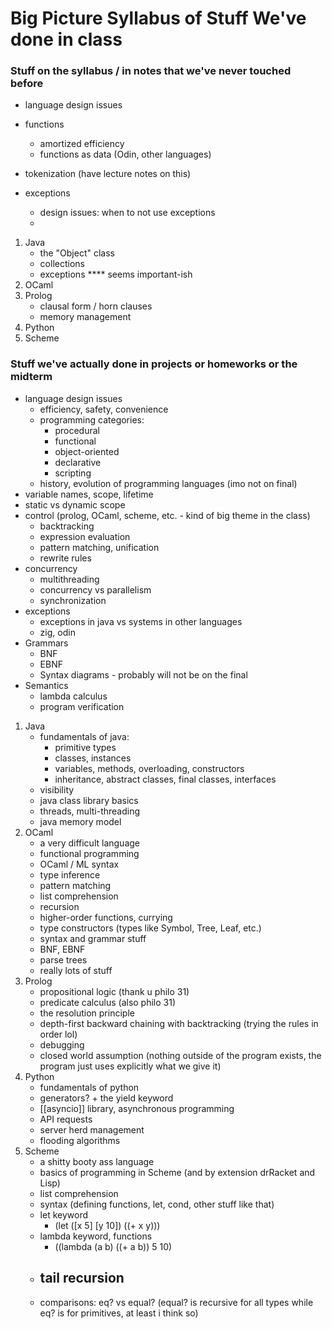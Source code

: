 # Big Picture Syllabus of Stuff We've done in class

### Stuff on the syllabus / in notes that we've never touched before

- language design issues

- functions
    - amortized efficiency
    - functions as data (Odin, other languages)
- tokenization (have lecture notes on this)
- exceptions
    - design issues: when to not use exceptions
    - 
1. Java
    - the "Object" class
    - collections
    - exceptions **** seems important-ish
2. OCaml
3. Prolog
    - clausal form / horn clauses
    - memory management
4. Python
5. Scheme

### Stuff we've actually done in projects or homeworks or the midterm

- language design issues
    - efficiency, safety, convenience
    - programming categories:
        - procedural
        - functional
        - object-oriented
        - declarative
        - scripting
    - history, evolution of programming languages (imo not on final)
- variable names, scope, lifetime
- static vs dynamic scope
- control (prolog, OCaml, scheme, etc. - kind of big theme in the class)
    - backtracking
    - expression evaluation
    - pattern matching, unification
    - rewrite rules
- concurrency
    - multithreading
    - concurrency vs parallelism
    - synchronization
- exceptions
    - exceptions in java vs systems in other languages
    - zig, odin
- Grammars
    - BNF
    - EBNF
    - Syntax diagrams - probably will not be on the final
- Semantics
    - lambda calculus
    - program verification
1. Java
    - fundamentals of java:
        - primitive types
        - classes, instances
        - variables, methods, overloading, constructors
        - inheritance, abstract classes, final classes, interfaces
    - visibility
    - java class library basics
    - threads, multi-threading
    - java memory model
2. OCaml
    - a very difficult language
    - functional programming
    - OCaml / ML syntax
    - type inference
    - pattern matching
    - list comprehension
    - recursion
    - higher-order functions, currying
    - type constructors (types like Symbol, Tree, Leaf, etc.)
    - syntax and grammar stuff
    - BNF, EBNF
    - parse trees
    - really lots of stuff
3. Prolog
    - propositional logic (thank u philo 31)
    - predicate calculus (also philo 31)
    - the resolution principle
    - depth-first backward chaining with backtracking (trying the rules in order lol)
    - debugging
    - closed world assumption (nothing outside of the program exists, the program just uses explicitly what we give it)
4. Python
    - fundamentals of python
    - generators? + the yield keyword
    - [[asyncio]] library, asynchronous programming
    - API requests
    - server herd management
    - flooding algorithms
5. Scheme
    - a shitty booty ass language
    - basics of programming in Scheme (and by extension drRacket and Lisp)
    - list comprehension
    - syntax (defining functions, let, cond, other stuff like that)
    - let keyword
        - (let ([x 5] [y 10]) ((+ x y)))
    - lambda keyword, functions
        - ((lambda (a b) ((+ a b)) 5 10)
    - tail recursion
        - 
    - comparisons: eq? vs equal? (equal? is recursive for all types while eq? is for primitives, at least i think so)